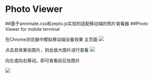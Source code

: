 # Photo Viewer
##基于annimate.css和zepto.js实现的适配移动端的照片查看器
##Photo Viewer for mobile terminal



在Chrome浏览器中模拟移动端设备效果
主页面
![](http://upload-images.jianshu.io/upload_images/2051899-5c1b59fc9d089ca0.png?imageMogr2/auto-orient/strip%7CimageView2/2/w/1240)

点击具体某张图片，则会放大图片进行查看
![](http://upload-images.jianshu.io/upload_images/2051899-bf52c0fcb37beb41.png?imageMogr2/auto-orient/strip%7CimageView2/2/w/1240)

向左或向右移动，即可查看前后张图片


![](http://upload-images.jianshu.io/upload_images/2051899-eff4ecc57c9e04df.png?imageMogr2/auto-orient/strip%7CimageView2/2/w/1240)
